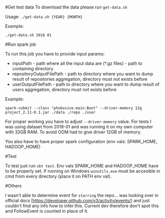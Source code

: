 #Get test data
To download the data please run `get-data.sh`

Usage:
 `./get-data.sh {YEAR} {MONTH}`
 
 Example:
 
 `./get-data.sh 2018 01`
 
 #Run spark job
 
 To run this job you have to provide input params:
 
 - inputPath - path where all the input data are (*.gz files) - path to containing directory
 - repositoryOutputFilePath - path to directory where you want to dump result of repositories aggregation, directory must not exists before
 - userOutputFilePath - path to directory where you want to dump result of users aggregation, directory must not exists before
 
 Example:
 
`spark-submit --class "phobosive.main.Boot" --driver-memory 12g project_2.11-0.1.jar ./data ./repo ./user`

For proper working you have to adjust `--driver-memory` value. For tests I was using dataset from 2018-01 and was running it on my own computer with 32GB RAM. To avoid OOM had to give driver 12GB of memory.

You also have to have proper spark configuration (env vals: SPARK_HOME, HADOOP_HOME)

#Test

To test just run `sbt test`. Env vals SPARK_HOME and HADOOP_HOME have to be properly set. If running on Windows `winutils.exe` must be accesible in cmd from every directory (place it on PATH env val).

#Others

I wasn't able to determine event for `starring` the repo... was looking over in official docs [https://developer.github.com/v3/activity/events/] and just couldn't find any info how to infer this. Current dev therefore don't spot this and FollowEvent is counted in place of it.  